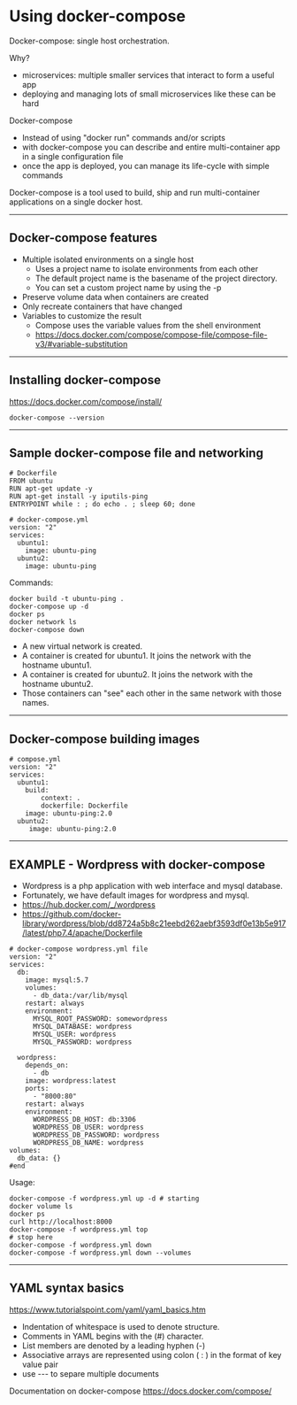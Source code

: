 # Using docker-compose

Docker-compose: single host orchestration.

Why?
- microservices: multiple smaller services that interact to form a useful app
- deploying and managing lots of small microservices like these can be hard

Docker-compose

- Instead of using "docker run" commands and/or scripts
- with docker-compose you can describe and entire multi-container app in a single configuration file
- once the app is deployed, you can manage its life-cycle with simple commands

Docker-compose is a tool used to build, ship and run multi-container applications on a single docker host.

---

## Docker-compose features

- Multiple isolated environments on a single host
  - Uses a project name to isolate environments from each other
  - The default project name is the basename of the project directory.
  - You can set a custom project name by using the -p
- Preserve volume data when containers are created
- Only recreate containers that have changed
- Variables to customize the result
  - Compose uses the variable values from the shell environment
  - https://docs.docker.com/compose/compose-file/compose-file-v3/#variable-substitution 

---

## Installing docker-compose

https://docs.docker.com/compose/install/

```
docker-compose --version
```

---

## Sample docker-compose file and networking

```
# Dockerfile
FROM ubuntu
RUN apt-get update -y
RUN apt-get install -y iputils-ping
ENTRYPOINT while : ; do echo . ; sleep 60; done
```

```
# docker-compose.yml
version: "2"
services:
  ubuntu1:
    image: ubuntu-ping
  ubuntu2:
    image: ubuntu-ping
```

Commands:
```
docker build -t ubuntu-ping .
docker-compose up -d
docker ps
docker network ls
docker-compose down
```

- A new virtual network is created.
- A container is created for ubuntu1. It joins the network with the hostname ubuntu1.
- A container is created for ubuntu2. It joins the network with the hostname ubuntu2.
- Those containers can "see" each other in the same network with those names.

---

## Docker-compose building images
```
# compose.yml
version: "2"
services:
  ubuntu1:
    build:
        context: .
        dockerfile: Dockerfile
    image: ubuntu-ping:2.0
  ubuntu2:
     image: ubuntu-ping:2.0
```

---

## EXAMPLE - Wordpress with docker-compose

- Wordpress is a php application with web interface and mysql database. 
- Fortunately, we have  default images for wordpress and mysql.
- https://hub.docker.com/_/wordpress
- https://github.com/docker-library/wordpress/blob/dd8724a5b8c21eebd262aebf3593df0e13b5e917/latest/php7.4/apache/Dockerfile

```
# docker-compose wordpress.yml file
version: "2"
services:
  db:
    image: mysql:5.7
    volumes:
      - db_data:/var/lib/mysql
    restart: always
    environment:
      MYSQL_ROOT_PASSWORD: somewordpress
      MYSQL_DATABASE: wordpress
      MYSQL_USER: wordpress
      MYSQL_PASSWORD: wordpress
    
  wordpress:
    depends_on:
      - db
    image: wordpress:latest
    ports:
      - "8000:80"
    restart: always
    environment:
      WORDPRESS_DB_HOST: db:3306
      WORDPRESS_DB_USER: wordpress
      WORDPRESS_DB_PASSWORD: wordpress
      WORDPRESS_DB_NAME: wordpress
volumes:
  db_data: {}
#end
```

Usage:
```
docker-compose -f wordpress.yml up -d # starting
docker volume ls
docker ps
curl http://localhost:8000
docker-compose -f wordpress.yml top
# stop here
docker-compose -f wordpress.yml down
docker-compose -f wordpress.yml down --volumes
```

---

## YAML syntax basics
https://www.tutorialspoint.com/yaml/yaml_basics.htm

- Indentation of whitespace is used to denote structure.
- Comments in YAML begins with the (#) character.
- List members are denoted by a leading hyphen (-)
- Associative arrays are represented using colon ( : ) in the format of key value pair
- use --- to separe multiple documents 



Documentation on docker-compose https://docs.docker.com/compose/


